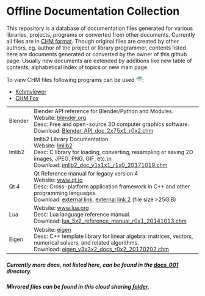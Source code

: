 # Offline Documentation Collection

This repository is a database of documentation files generated for various libraries, projects, programs or converted from other documents.
Currently all files are in [CHM format](https://en.wikipedia.org/wiki/Microsoft_Compiled_HTML_Help).
Though original files are created by other authors, eg. author of the project or library programmer, contents listed here are documents generated or converted by the owner of this github page. Usually new documents are extended by additions like new table of contents, alphabetical index of topics or new main page.

To view CHM files following programs can be used <img src="assets/chm2.png"/>:
- [Kchmviewer](http://www.ulduzsoft.com/kchmviewer)
- [CHM Fox](https://addons.mozilla.org/en-US/firefox/addon/chmfox/)

<table>
	<tr><td>Blender</td><td>
		Blender API reference for Blender/Python and Modules.<br/>
		Website: <a href="http://blender.org/">blender.org</a> <br/>
		Desc: Free and open-source 3D computer graphics software.<br/>
		Download: <a href="docs_001/Blender_API_doc_2x75x1_r0x2.chm?raw=true">Blender_API_doc_2x75x1_r0x2.chm</a><br/>
	</td></tr>
	<tr><td>Imlib2</td><td>
		Imlib2 Library Documentation<br/>
		Website: <a href="https://docs.enlightenment.org/api/imlib2/html/">Imlib2</a> <br/>
		Desc: C library for loading, converting, resampling or saving 2D images, JPEG, PNG, GIF, etc.\n<br/>
		Download: <a href="docs_001/imlib2_doc_v1x1x1_r1x0_20171019.chm?raw=true">imlib2_doc_v1x1x1_r1x0_20171019.chm</a><br/>
	</td></tr>
	<tr><td>Qt 4</td><td>
		Qt Reference manual for legacy version 4<br/>
		Website: <a href="https://www.qt.io/">www.qt.io</a> <br/>
		Desc: Cross-platform application framework in C++ and other programming languages. <br/>
		Download:   <a href="https://mega.co.nz/#!8N0xxBQR!eIKBd2s7R8WFgKjZC4Ru4awXCzLWNdioi3IL81bE7BI">external link</a>,
					<a href="https://drive.google.com/file/d/0BzRpzj5lYe0YTlVpdVE0N0l4MDA/view?usp=sharing">external link 2</a>
		(file size &gt;25GiB)<br/>
	</td></tr>
	<tr><td>Lua</td><td>
		Website: <a href="http://www.lua.org/">www.lua.org</a> <br/>
		Desc: Lua language reference manual.<br/>
		Download: <a href="docs_001/lua_5x2_reference_manual_r0x1_20141013.chm?raw=true">lua_5x2_reference_manual_r0x1_20141013.chm</a><br/>		
	</td></tr>
	<tr><td>Eigen</td><td>
		Website: <a href="http://eigen.tuxfamily.org/">eigen</a> <br/>
		Desc: C++ template library for linear algebra: matrices, vectors, numerical solvers, and related algorithms.<br/>
		Download: <a href="docs_001/eigen_v3x3x2_docs_r0x2_20170202.chm?raw=true">eigen_v3x3x2_docs_r0x2_20170202.chm</a><br/>
	</td></tr>
	<!--
		<tr><td>Eigen</td><td>
			Website: <a href="xxxxxx">yyyyyyy</a> <br/>
			Desc: xxxxxxxxx<br/>
			Download: <a href="docs_001/vvvvvvv?raw=true">wwwwwwwwwww</a><br/>
		</td></tr>
	-->
</table>

##### Currently more docs, not listed here, can be found in the [docs_001](docs_001) directory.
##### Mirrored files can be found in this cloud sharing [folder](https://drive.google.com/drive/folders/0BzRpzj5lYe0YaXNoSnlyUGNnWFE?usp=sharing).

